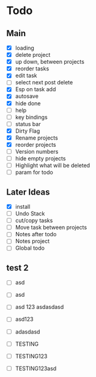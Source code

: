 # Todo

## Main
- [x] loading
- [x] delete project
- [x] up down, between projects
- [x] reorder tasks
- [x] edit task
- [ ] select next post delete
- [x] Esp on task add
- [x] autosave
- [x] hide done
- [ ] help
- [ ] key bindings
- [ ] status bar
- [x] Dirty Flag
- [x] Rename projects
- [x] reorder projects
- [ ] Version numbers
- [ ] hide empty projects
- [ ] Highlight what will be deleted
- [ ] param for todo

## Later Ideas
- [x] install
- [ ] Undo Stack
- [ ] cut/copy tasks
- [ ] Move task between projects
- [ ] Notes after todo
- [ ] Notes project
- [ ] Global todo

## test 2
- [ ] asd
- [ ] asd
- [ ] asd 123 asdasdasd
- [ ] asd123
- [ ] adasdasd
- [ ] TESTING
- [ ] TESTING123
- [ ] TESTING123asd

